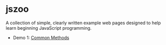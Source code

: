 # jszoo

A collection of simple, clearly written example web pages designed to help
learn beginning JavaScript programming.

* Demo 1: [Common Methods](demo1/index.html)
